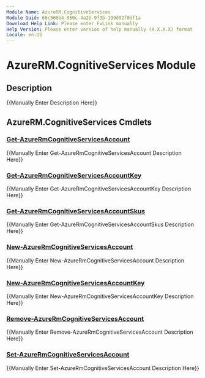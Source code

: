 ```yaml
---
Module Name: AzureRM.CognitiveServices
Module Guid: 66c566b4-950c-4a2b-9f3b-199d92f0df1a
Download Help Link: Please enter FwLink manually
Help Version: Please enter version of help manually (X.X.X.X) format
Locale: en-US
---
```


# AzureRM.CognitiveServices Module
## Description
{{Manually Enter Description Here}}

## AzureRM.CognitiveServices Cmdlets
### [Get-AzureRmCognitiveServicesAccount](Get-AzureRmCognitiveServicesAccount.md)
{{Manually Enter Get-AzureRmCognitiveServicesAccount Description Here}}

### [Get-AzureRmCognitiveServicesAccountKey](Get-AzureRmCognitiveServicesAccountKey.md)
{{Manually Enter Get-AzureRmCognitiveServicesAccountKey Description Here}}

### [Get-AzureRmCognitiveServicesAccountSkus](Get-AzureRmCognitiveServicesAccountSkus.md)
{{Manually Enter Get-AzureRmCognitiveServicesAccountSkus Description Here}}

### [New-AzureRmCognitiveServicesAccount](New-AzureRmCognitiveServicesAccount.md)
{{Manually Enter New-AzureRmCognitiveServicesAccount Description Here}}

### [New-AzureRmCognitiveServicesAccountKey](New-AzureRmCognitiveServicesAccountKey.md)
{{Manually Enter New-AzureRmCognitiveServicesAccountKey Description Here}}

### [Remove-AzureRmCognitiveServicesAccount](Remove-AzureRmCognitiveServicesAccount.md)
{{Manually Enter Remove-AzureRmCognitiveServicesAccount Description Here}}

### [Set-AzureRmCognitiveServicesAccount](Set-AzureRmCognitiveServicesAccount.md)
{{Manually Enter Set-AzureRmCognitiveServicesAccount Description Here}}


